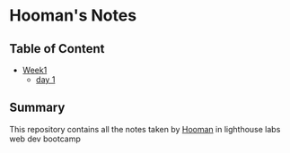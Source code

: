 # Hooman's Notes
## Table of Content
* [Week1](/Week_1)
  * [day 1](/Week_1/Day_1)
## Summary 

This repository contains all the notes taken by [Hooman](https://github.com/hoomili) in lighthouse labs web dev bootcamp